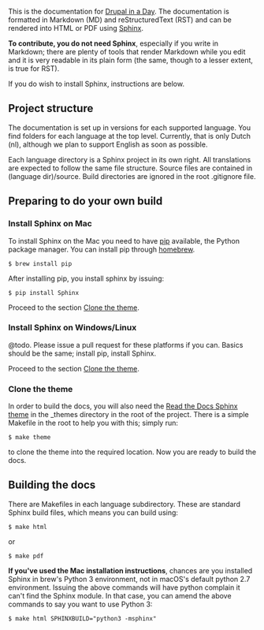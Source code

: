 This is the documentation for [Drupal in a Day](https://drupalinaday.org). The
documentation is formatted in Markdown (MD) and reStructuredText (RST) and can 
be rendered into HTML or PDF using [Sphinx](http://www.sphinx-doc.org).

**To contribute, you do not need Sphinx**, especially if you write in Markdown;
there are plenty of tools that render Markdown while you edit and it is very 
readable in its plain form (the same, though to a lesser extent, is true for 
RST).

If you do wish to install Sphinx, instructions are below.

## Project structure
The documentation is set up in versions for each supported language. You find 
folders for each language at the top level. Currently, that is only Dutch (nl), 
although we plan to support English as soon as possible.
 
Each language directory is a Sphinx project in its own right. All translations
are expected to follow the same file structure. Source files are contained in 
(language dir)/source. Build directories are ignored in the root .gitignore 
file.

## Preparing to do your own build

### Install Sphinx on Mac
To install Sphinx on the Mac you need to have 
[pip](https://en.wikipedia.org/wiki/Pip_(package_manager)) available, the Python 
package manager. You can install pip through [homebrew](https://brew.sh).

    $ brew install pip

After installing pip, you install sphinx by issuing:

    $ pip install Sphinx

Proceed to the section [Clone the theme](#clone-the-theme).

### Install Sphinx on Windows/Linux
@todo. Please issue a pull request for these platforms if you can. Basics 
should be the same; install pip, install Sphinx.

Proceed to the section [Clone the theme](#clone-the-theme).

### Clone the theme
In order to build the docs, you will also need the 
[Read the Docs Sphinx theme](https://github.com/rtfd/sphinx_rtd_theme)
in the _themes directory in the root of the project. There is a simple Makefile
in the root to help you with this; simply run:

    $ make theme
    
to clone the theme into the required location. Now you are ready to build the 
docs.

## Building the docs
There are Makefiles in each language subdirectory. These are standard Sphinx
build files, which means you can build using:

    $ make html

or

    $ make pdf
    
**If you've used the Mac installation instructions**, chances are you installed
Sphinx in brew's Python 3 environment, not in macOS's default python 2.7 
environment. Issuing the above commands will have python complain it can't find 
the Sphinx module. In that case, you can amend the above commands to say you 
want to use Python 3:

    $ make html SPHINXBUILD="python3 -msphinx"
